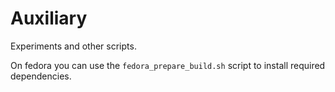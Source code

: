# Auxiliary

Experiments and other scripts.

On fedora you can use the `fedora_prepare_build.sh` script to install required dependencies.
